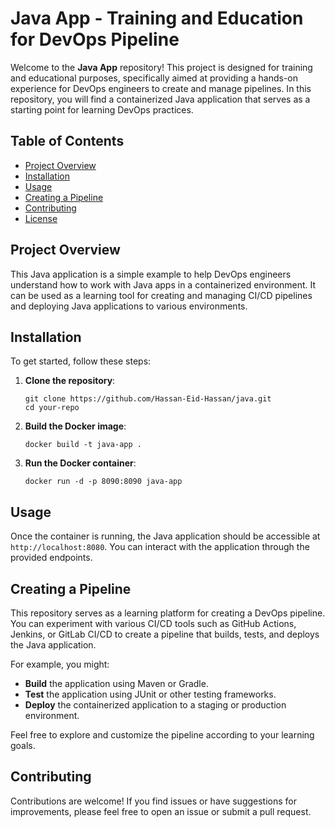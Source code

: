 # Java App - Training and Education for DevOps Pipeline

Welcome to the **Java App** repository! This project is designed for training and educational purposes, specifically aimed at providing a hands-on experience for DevOps engineers to create and manage pipelines. In this repository, you will find a containerized Java application that serves as a starting point for learning DevOps practices.

## Table of Contents

- [Project Overview](#project-overview)
- [Installation](#installation)
- [Usage](#usage)
- [Creating a Pipeline](#creating-a-pipeline)
- [Contributing](#contributing)
- [License](#license)

## Project Overview

This Java application is a simple example to help DevOps engineers understand how to work with Java apps in a containerized environment. It can be used as a learning tool for creating and managing CI/CD pipelines and deploying Java applications to various environments.

## Installation

To get started, follow these steps:

1. **Clone the repository**:

    ```shell
    git clone https://github.com/Hassan-Eid-Hassan/java.git
    cd your-repo
    ```

2. **Build the Docker image**:

    ```shell
    docker build -t java-app .
    ```

3. **Run the Docker container**:

    ```shell
    docker run -d -p 8090:8090 java-app
    ```

## Usage

Once the container is running, the Java application should be accessible at `http://localhost:8080`. You can interact with the application through the provided endpoints.

## Creating a Pipeline

This repository serves as a learning platform for creating a DevOps pipeline. You can experiment with various CI/CD tools such as GitHub Actions, Jenkins, or GitLab CI/CD to create a pipeline that builds, tests, and deploys the Java application. 

For example, you might:

- **Build** the application using Maven or Gradle.
- **Test** the application using JUnit or other testing frameworks.
- **Deploy** the containerized application to a staging or production environment.

Feel free to explore and customize the pipeline according to your learning goals.

## Contributing

Contributions are welcome! If you find issues or have suggestions for improvements, please feel free to open an issue or submit a pull request.

